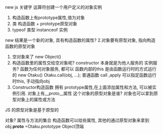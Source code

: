 new js 关键字 
运算符创建一个用户定义的对象实例
1. 构造函数上有prototype属性,值为对象
2. 类 构造函数 + prototype原型对象
3. typeof 类型 instanceof 实例

new 结果是一个新的对象, 具有构造函数的属性?
2.对象要有原型对象, 指向构造函数的原型对象

1. 空对象来了 new Object()
2. 构造函数里的属性交给空对象呢?
   constructor 本身就是为他人服务的
   实例服务? 函数为任何对象服务, 都可以
   函数内部的this 是由函数运行时的方式运行的
   new Otaku() 
   Otaku.call(obj, ...); 普通函数
   call ,apply 可以指定函数运行时this, 手动指向obj
3. Constructor构造函数 拥有 prototype属性,在上面添加属性和方法, 可以被实例引用.
对象上有__proto__属性 这个对象的原型对象是谁?
对象也可以拿到原型对象上的属性或方法

JS 的原型对象是基于原型的

对象? 属性与方法的集合
构造函数可以给些属性,
其他的通过原型对象来拿到
obj.__proto__ =Otaku.prototype 
Object顶端